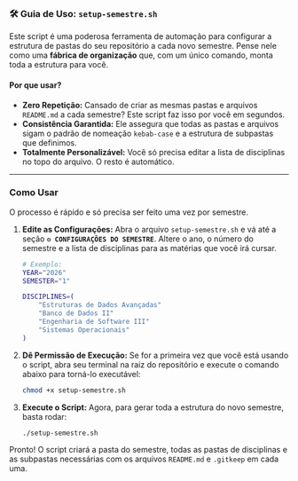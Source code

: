 ### 🛠️ Guia de Uso: `setup-semestre.sh`

Este script é uma poderosa ferramenta de automação para configurar a estrutura de pastas do seu repositório a cada novo semestre. Pense nele como uma **fábrica de organização** que, com um único comando, monta toda a estrutura para você.

#### Por que usar?

  - **Zero Repetição:** Cansado de criar as mesmas pastas e arquivos `README.md` a cada semestre? Este script faz isso por você em segundos.
  - **Consistência Garantida:** Ele assegura que todas as pastas e arquivos sigam o padrão de nomeação `kebab-case` e a estrutura de subpastas que definimos.
  - **Totalmente Personalizável:** Você só precisa editar a lista de disciplinas no topo do arquivo. O resto é automático.

-----

### Como Usar

O processo é rápido e só precisa ser feito uma vez por semestre.

1.  **Edite as Configurações:** Abra o arquivo `setup-semestre.sh` e vá até a seção **`⚙️ CONFIGURAÇÕES DO SEMESTRE`**. Altere o ano, o número do semestre e a lista de disciplinas para as matérias que você irá cursar.

    ```bash
    # Exemplo:
    YEAR="2026"
    SEMESTER="1"

    DISCIPLINES=(
        "Estruturas de Dados Avançadas"
        "Banco de Dados II"
        "Engenharia de Software III"
        "Sistemas Operacionais"
    )
    ```

2.  **Dê Permissão de Execução:** Se for a primeira vez que você está usando o script, abra seu terminal na raiz do repositório e execute o comando abaixo para torná-lo executável:

    ```bash
    chmod +x setup-semestre.sh
    ```

3.  **Execute o Script:** Agora, para gerar toda a estrutura do novo semestre, basta rodar:

    ```bash
    ./setup-semestre.sh
    ```

Pronto\! O script criará a pasta do semestre, todas as pastas de disciplinas e as subpastas necessárias com os arquivos `README.md` e `.gitkeep` em cada uma.
